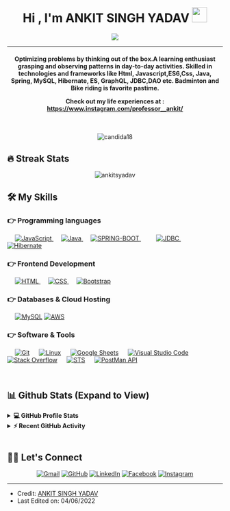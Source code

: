 
<h1 align="center">Hi , I'm ANKIT SINGH YADAV <img src="https://media.giphy.com/media/hvRJCLFzcasrR4ia7z/giphy.gif" width="35"></h1>
<p align="center">
  <a href="https://github.com/ankitsyadav/readme-typing-svg"><img src="https://readme-typing-svg.herokuapp.com?lines=Applicaton%20Specialist%20&520SDE%20at%20heyhomie.me%20 ;UGC+NET+QUALIFIED+ECONOMICS;DSnALGO%20|%20javascript%20|%20JAVA%20Enthusiast;Always%20learning%20new%20things&center=true&width=500&height=50"></a>
</p>
<hr/>
<h4 align="center">Optimizing problems by thinking out of the box.A learning enthusiast grasping and observing patterns in day-to-day activities. Skilled in technologies and frameworks like Html, Javascript,ES6,Css, Java, Spring, MySQL, Hibernate, ES, GraphQL, JDBC,DAO etc.
Badminton and Bike riding is favorite pastime.

Check out my life experiences at : https://www.instagram.com/professor__ankit/</h4>
<br>
<p align="center"> <img src="https://komarev.com/ghpvc/?username=ankitsyadav&label=Profile%20views&color=0e75b6&style=plastic" alt="candida18" /> </p>

## 🔥 Streak Stats
<p align="center"><img src="https://github-readme-streak-stats.herokuapp.com/?user=ankitsyadav&theme=algolia" alt="ankitsyadav"  /></p>


## 🛠️ My Skills

### 👉 Programming languages

<p align="left"> 
  &emsp;
  <a href="https://developer.mozilla.org/en-US/docs/Web/JavaScript" target="_blank"> 
     <img alt="JavaScript" src="https://img.shields.io/badge/JavaScript%20-%23F7DF1E.svg?logo=javascript&logoColor=black">
   </a>
  &emsp;
  <a href="https://www.java.com" target="_blank"> 
    <img alt="Java" src="https://img.shields.io/badge/Java-%23007396.svg?logo=java&logoColor=white">
  </a>
  &emsp;
  <a href="https://spring.io/projects/spring-boot">
    <img alt="SPRING-BOOT" src="https://img.shields.io/badge/SPRING-BOOT-%23777BB4.svg?logo=springboot&logoColor=white"/>
  </a>
   &emsp;
  &emsp;
  <a href="https://developer.mozilla.org/en-US/docs/Web/JavaScript" target="_blank"> 
     <img alt="JDBC" src="https://img.shields.io/badge/JDBC%20-%23F7DF1E.svg?logo=javascript&logoColor=black">
   </a>
    &emsp;
  <a href="https://www.java.com" target="_blank"> 
    <img alt="Hibernate" src="https://img.shields.io/badge/Hibernate-%23007396.svg?logo=java&logoColor=white">
  </a>
</p>

### 👉 Frontend Development
<p align="left"> 
  &emsp; 
  <a href="https://www.w3.org/html/" target="_blank"> 
   <img alt="HTML" src="https://img.shields.io/badge/HTML5%20-%23E34F26.svg?logo=html5&logoColor=white">
  </a>   
  &emsp;
  <a href="https://www.w3schools.com/css/" target="_blank">
    <img alt="CSS" src="https://img.shields.io/badge/CSS%20-%231572B6.svg?logo=css3&logoColor=white">
  </a> 
   &emsp;
  <a href="https://getbootstrap.com" target="_blank"> 
    <img alt="Bootstrap" src="https://img.shields.io/badge/Bootstrap-%23563D7C.svg?style=flat&logo=bootstrap&logoColor=white"/>
  </a>
</p>

### 👉 Databases & Cloud Hosting
<p align="left">
  &emsp;
    <a href="https://www.mysql.com/"><img alt="MySQL" src="https://img.shields.io/badge/MySQL-%2300f.svg?style=flat&llogo=mysql&logoColor=white"></a>
    <a href="https://aws.amazon.com/"><img alt="AWS" src="https://img.shields.io/badge/AWS-%2300f.svg?style=flat&llogo=mysql&logoColor=white"></a>
 </p>
 
 ### 👉 Software & Tools
 
<p>
 
  &emsp;
    <a href="#"><img alt="Git" src="https://img.shields.io/badge/Git%20-%23F05033.svg?logo=git&logoColor=white"></a>
  &emsp;
    <a href="#"><img alt="Linux" src="https://img.shields.io/badge/Linux-FCC624?style=flat&logo=linux&logoColor=black"></a>
  &emsp;
    <a href="#"><img alt="Google Sheets" src="https://img.shields.io/badge/Google%20Sheets%20-%2334A853.svg?logo=google%20sheets&logoColor=white"></a>
  &emsp;
    <a href="#"><img alt="Visual Studio Code" src="https://img.shields.io/badge/Visual%20Studio%20Code-0078d7.svg?logo=visual-studio-code&logoColor=white"></a>
  &emsp;
    <a href="#"><img alt="Stack Overflow" src="https://img.shields.io/badge/-Stack%20Overflow-FE7A16?logo=stack-overflow&logoColor=white"></a>
  &emsp;
   <a href="#"><img alt="STS" src="https://img.shields.io/badge/STS%20-%23F05033.svg?logo=git&logoColor=white"></a>
  &emsp;
  <a href="#"><img alt="PostMan API" src="https://img.shields.io/badge/PostMan%20API%20-%2334A853.svg?logo=google%20sheets&logoColor=white"></a>
  &emsp;
</p>

<br/>

## 📊 Github Stats (Expand to View) 


<details> 
  <summary><b>💻 GitHub Profile Stats</b></summary>
  <br/>
  <p align="center">
    <a href="https://github.com/ankitsyadav/github-readme-stats"><img alt="Candida's Github Stats" src="https://github-readme-stats.vercel.app/api?username=ankitsyadav&show_icons=true&count_private=true&theme=algolia" height="192px"/></a>
<br/>
  &nbsp;
	  <img src="https://github-readme-stats.vercel.app/api/top-langs?username=ankitsyadav&show_icons=true&locale=en&layout=compact&theme=algolia" alt="ankitsyadav" height="192px"/>
  <br/>
  <b>Note:</b> Top languages is only a metric of the languages my public code consists of and doesn't reflect experience or skill level.
  </p>
</details>


<details>
  <summary><b>⚡ Recent GitHub Activity</b></summary>
  <br/>
   <a href="https://github.com/ankitsyadav"><img alt="Ankit's Activity Graph" src="https://activity-graph.herokuapp.com/graph?username=ankitsyadav&custom_title=ANKIT%20SINGH%20YADAV's%20Contribution%20Graph&theme=react-dark" /></a>
  <br/>

</details>

<br/>

## 🙋‍♀️ Let's Connect
<p align="center">
	<a href="mailto:exam.portal.asy@gmail.com"><img src="https://img.icons8.com/bubbles/50/000000/gmail.png" alt="Gmail"/></a>
	<a href="https://github.com/ankitsyadav"><img src="https://img.icons8.com/bubbles/50/000000/github.png" alt="GitHub"/></a>
	<a href="https://www.linkedin.com/in/ankit-singh-yadav-a0883022b/"><img src="https://img.icons8.com/bubbles/50/000000/linkedin.png" alt="LinkedIn"/></a>
	<a href="https://www.facebook.com/exam.portal.asy/"><img src="https://img.icons8.com/bubbles/50/000000/facebook-new.png" alt="Facebook"/></a>
	<a href="https://www.instagram.com/professor__ankit/"><img src="https://img.icons8.com/bubbles/50/000000/instagram.png" alt="Instagram"/></a>
	
</p>

<hr/>

* Credit: [ANKIT SINGH YADAV](https://github.com/ankitsyadav)
* Last Edited on: 04/06/2022









